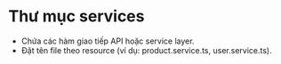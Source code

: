 # Thư mục services

- Chứa các hàm giao tiếp API hoặc service layer.
- Đặt tên file theo resource (ví dụ: product.service.ts, user.service.ts). 